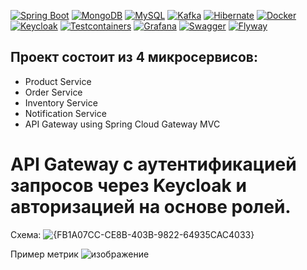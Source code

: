 [![Spring Boot](https://img.shields.io/badge/Spring%20Boot-logo-6DB33F?logo=spring)](https://spring.io/projects/spring-boot)
[![MongoDB](https://img.shields.io/badge/MongoDB-logo-47A248?logo=mongodb&logoColor=white)](https://www.mongodb.com/)
[![MySQL](https://img.shields.io/badge/MySQL-logo-4479A1?logo=mysql&logoColor=white)](https://www.mysql.com/)
[![Kafka](https://img.shields.io/badge/Apache%20Kafka-logo-000?logo=apachekafka)](https://kafka.apache.org/)
[![Hibernate](https://img.shields.io/badge/Hibernate-logo-59666C?logo=hibernate)](https://hibernate.org/)
[![Docker](https://img.shields.io/badge/Docker-logo-2496ED?logo=docker)](https://www.docker.com/)
[![Keycloak](https://img.shields.io/badge/Keycloak-logo-000?logo=keycloak)](https://www.keycloak.org/)
[![Testcontainers](https://img.shields.io/badge/Testcontainers-logo-000?logo=testcontainers)](https://testcontainers.com/)
[![Grafana](https://img.shields.io/badge/Grafana-logo-F46800?logo=grafana&logoColor=white)](https://grafana.com/)
[![Swagger](https://img.shields.io/badge/Swagger-logo-85EA2D?logo=swagger)](https://swagger.io/)
[![Flyway](https://img.shields.io/badge/Flyway-logo-000000?logo=flywaydb&logoColor=white)](https://flywaydb.org/)


## Проект состоит из 4 микросервисов:
- Product Service
- Order Service
- Inventory Service
- Notification Service
- API Gateway using Spring Cloud Gateway MVC


# API Gateway с аутентификацией запросов через Keycloak и авторизацией на основе ролей.

Схема:
![{FB1A07CC-CE8B-403B-9822-64935CAC4033}](https://github.com/user-attachments/assets/b882aab9-21b2-4894-8d78-14006a6de563)


Пример метрик
![изображение](https://github.com/user-attachments/assets/f49eee0f-1b0e-4cab-bb4d-08c339c2015e)
